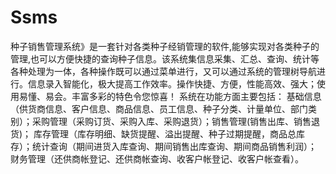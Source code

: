 # Ssms
 种子销售管理系统》是一套针对各类种子经销管理的软件,能够实现对各类种子的管理,也可以方便快捷的查询种子信息。该系统集信息采集、汇总、查询、统计等各种处理为一体，各种操作既可以通过菜单进行，又可以通过系统的管理树导航进行。信息录入智能化，极大提高工作效率。操作快捷、方便，性能高效、强大；使用易懂、易会。丰富多彩的特色令您惊喜！     系统在功能方面主要包括： 基础信息（供货商信息、客户信息、商品信息、员工信息、种子分类、计量单位、部门类别）；采购管理（采购订货、采购入库、采购退货）；销售管理(销售出库、销售退货)； 库存管理（库存明细、缺货提醒、溢出提醒、种子过期提醒，商品总库存）；统计查询（期间进货入库查询、期间销售出库查询、期间商品销售利润）； 财务管理（还供商帐登记、还供商帐查询、收客户帐登记、收客户帐查看）。
